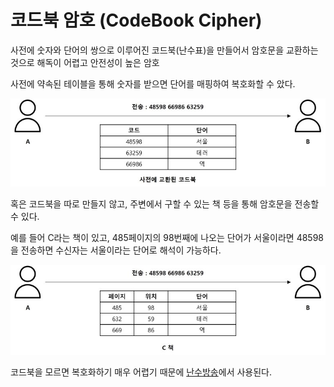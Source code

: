 # 코드북 암호 (CodeBook Cipher)

사전에 숫자와 단어의 쌍으로 이루어진 코드북(난수표)을 만들어서 암호문을 교환하는 것으로 해독이 어렵고 안전성이 높은 암호

사전에 약속된 테이블을 통해 숫자를 받으면 단어를 매핑하여 복호화할 수 았다.

![](images/2022-07-12-12-32-27.png)

혹은 코드북을 따로 만들지 않고, 주변에서 구할 수 있는 책 등을 통해 암호문을 전송할 수 있다.

예를 들어 C라는 책이 있고, 485페이지의 98번째에 나오는 단어가 서울이라면 48598을 전송하면 수신자는 서울이라는 단어로 해석이 가능하다.

![](images/2022-07-12-12-38-48.png)

코드북을 모르면 복호화하기 매우 어렵기 때문에 [난수방송](https://namu.wiki/w/%EB%82%9C%EC%88%98%EB%B0%A9%EC%86%A1/%EB%B6%81%ED%95%9C)에서 사용된다.